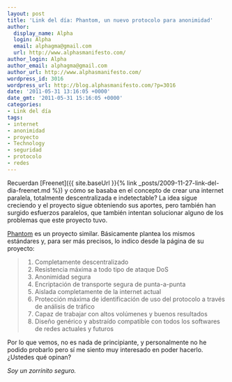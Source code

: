 ```yaml
---
layout: post
title: 'Link del día: Phantom, un nuevo protocolo para anonimidad'
author:
  display_name: Alpha
  login: Alpha
  email: alphagma@gmail.com
  url: http://www.alphasmanifesto.com/
author_login: Alpha
author_email: alphagma@gmail.com
author_url: http://www.alphasmanifesto.com/
wordpress_id: 3016
wordpress_url: http://blog.alphasmanifesto.com/?p=3016
date: '2011-05-31 13:16:05 +0000'
date_gmt: '2011-05-31 15:16:05 +0000'
categories:
- Link del día
tags:
- internet
- anonimidad
- proyecto
- Technology
- seguridad
- protocolo
- redes
---
```


Recuerdan [Freenet]({{ site.baseUrl }}{% link _posts/2009-11-27-link-del-dia-freenet.md %}) y cómo se basaba en el concepto de crear una internet paralela, totalmente descentralizada e indetectable? La idea sigue creciendo y el proyecto sigue obteniendo sus aportes, pero también han surgido esfuerzos paralelos, que también intentan solucionar alguno de los problemas que este proyecto tuvo.

[Phantom](http://code.google.com/p/phantom/) es un proyecto similar. Básicamente plantea los mismos estándares y, para ser más precisos, lo indico desde la página de su proyecto:

> 1. Completamente descentralizado
> 1. Resistencia máxima a todo tipo de ataque DoS
> 1. Anonimidad segura
> 1. Encriptación de transporte segura de punta-a-punta
> 1. Aislada completamente de la internet actual
> 1. Protección máxima de identificación de uso del protocolo a través de análisis de tráfico
> 1. Capaz de trabajar con altos volúmenes y buenos resultados
> 1. Diseño genérico y abstraído compatible con todos los softwares de redes actuales y futuros

Por lo que vemos, no es nada de principiante, y personalmente no he podido probarlo pero sí me siento muy interesado en poder hacerlo.  ¿Ustedes qué opinan?

_Soy un zorrinito seguro._
